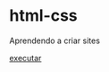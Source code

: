# html-css
 
Aprendendo a criar sites

<a href="uparc.github.io./html-css/exercicios/ex002/index.html">executar</a>